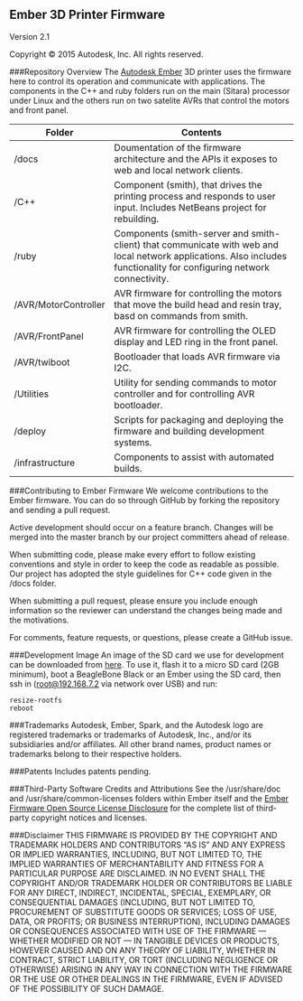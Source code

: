 ## Ember 3D Printer Firmware
Version 2.1

Copyright © 2015 Autodesk, Inc. All rights reserved.

###Repository Overview
The [Autodesk Ember](https://ember.autodesk.com/) 3D printer uses the firmware here to control its operation and communicate with applications.  The components in the C++ and ruby folders run on the main (Sitara) processor under Linux and the others run on two satelite AVRs that control the motors and front panel.

Folder  | Contents
------------- | -------------
/docs  | Doumentation of the firmware architecture and the APIs it exposes to web and local network clients. 
/C++ | Component (smith), that drives the printing process and responds to user input.  Includes NetBeans project for rebuilding.
/ruby | Components (smith-server and smith-client) that communicate with web and local network applications.  Also includes functionality for configuring network connectivity.
/AVR/MotorController | AVR firmware for controlling the motors that move the build head and resin tray, basd on commands from smith.
/AVR/FrontPanel | AVR firmware for controlling the OLED display and LED ring in the front panel.
/AVR/twiboot | Bootloader that loads AVR firmware via I2C.
/Utilities | Utility for sending commands to motor controller and for controlling AVR bootloader.
/deploy | Scripts for packaging and deploying the firmware and building development systems.
/infrastructure | Components to assist with automated builds.

###Contributing to Ember Firmware
We welcome contributions to the Ember firmware.  You can do so through GitHub by forking the repository and sending a pull request.

Active development should occur on a feature branch. Changes will be merged into the master branch by our project committers ahead of release.

When submitting code, please make every effort to follow existing conventions and style in order to keep the code as readable as possible. Our project has adopted the style guidelines for C++ code given in the /docs folder.

When submitting a pull request, please ensure you include enough information so the reviewer can understand the changes being made and the motivations.

For comments, feature requests, or questions, please create a GitHub issue.
 

###Development Image
An image of the SD card we use for development can be downloaded from [here](http://printer-firmware.s3-website-us-east-1.amazonaws.com/development_image).  To use it, flash it to a micro SD card (2GB minimum), boot a BeagleBone Black or an Ember using the SD card, then ssh in (root@192.168.7.2 via network over USB) and run:

```
resize-rootfs
reboot
```

###Trademarks
Autodesk, Ember, Spark, and the Autodesk logo are registered trademarks or trademarks of Autodesk, Inc., and/or its subsidiaries and/or affiliates.
All other brand names, product names or trademarks belong to their respective holders.

###Patents
Includes patents pending.

###Third-Party Software Credits and Attributions
See the /usr/share/doc and /usr/share/common-licenses folders within Ember itself 
and the [Ember Firmware Open Source License Disclosure](https://s3.amazonaws.com/printer-firmware/OpenSourceLicenseDisclosure.pdf) for the complete list of third-party copyright notices and licenses.

###Disclaimer
THIS FIRMWARE IS PROVIDED BY THE COPYRIGHT AND TRADEMARK HOLDERS AND CONTRIBUTORS “AS IS” AND ANY EXPRESS OR IMPLIED WARRANTIES, INCLUDING, BUT NOT LIMITED TO, THE IMPLIED WARRANTIES OF MERCHANTABILITY AND FITNESS FOR A PARTICULAR PURPOSE ARE DISCLAIMED.  IN NO EVENT SHALL THE COPYRIGHT AND/OR TRADEMARK HOLDER OR CONTRIBUTORS BE LIABLE FOR ANY DIRECT, INDIRECT, INCIDENTAL, SPECIAL, EXEMPLARY, OR CONSEQUENTIAL DAMAGES (INCLUDING, BUT NOT LIMITED TO, PROCUREMENT OF SUBSTITUTE GOODS OR SERVICES; LOSS OF USE, DATA, OR PROFITS; OR BUSINESS INTERRUPTION), INCLUDING DAMAGES OR CONSEQUENCES ASSOCIATED WITH USE OF THE FIRMWARE — WHETHER MODIFIED OR NOT — IN TANGIBLE DEVICES OR PRODUCTS, HOWEVER CAUSED AND ON ANY THEORY OF LIABILITY, WHETHER IN CONTRACT, STRICT LIABILITY, OR TORT (INCLUDING NEGLIGENCE OR OTHERWISE) ARISING IN ANY WAY IN CONNECTION WITH THE FIRMWARE OR THE USE OR OTHER DEALINGS IN THE FIRMWARE, EVEN IF ADVISED OF THE POSSIBILITY OF SUCH DAMAGE.
 
